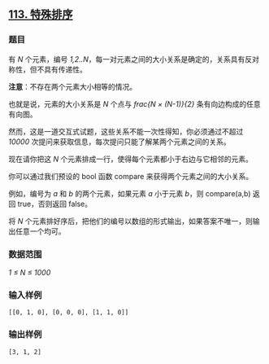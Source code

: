 ## [113. 特殊排序](https://www.acwing.com/problem/content/115/)

### 题目

有 *N* 个元素，编号 *1,2..N*，每一对元素之间的大小关系是确定的，关系具有反对称性，但不具有传递性。

**注意**：不存在两个元素大小相等的情况。

也就是说，元素的大小关系是 *N* 个点与 *frac{N × (N-1)}{2}* 条有向边构成的任意有向图。

然而，这是一道交互式试题，这些关系不能一次性得知，你必须通过不超过 *10000* 次提问来获取信息，每次提问只能了解某两个元素之间的关系。

现在请你把这 *N* 个元素排成一行，使得每个元素都小于右边与它相邻的元素。

你可以通过我们预设的 bool 函数 compare 来获得两个元素之间的大小关系。

例如，编号为 *a* 和 *b* 的两个元素，如果元素 *a* 小于元素 *b*，则 compare(a,b) 返回 true，否则返回 false。

将 *N* 个元素排好序后，把他们的编号以数组的形式输出，如果答案不唯一，则输出任意一个均可。

### 数据范围

*1 ≤ N ≤ 1000*

### 输入样例

```
[[0, 1, 0], [0, 0, 0], [1, 1, 0]]
```

### 输出样例

```
[3, 1, 2]
```
